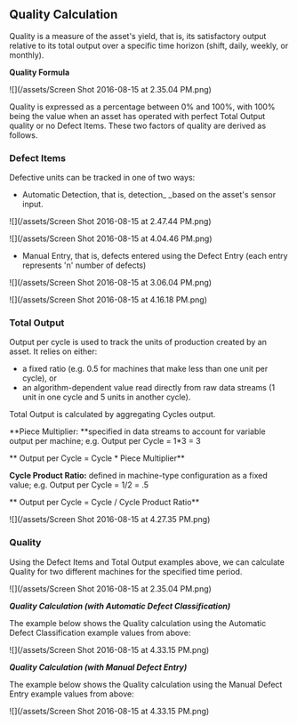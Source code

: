 ## **Quality Calculation**

Quality is a measure of the asset's yield, that is, its satisfactory output relative to its total output over a specific time horizon \(shift, daily, weekly, or monthly\).

**Quality Formula**

![](/assets/Screen Shot 2016-08-15 at 2.35.04 PM.png)

Quality is expressed as a percentage between 0% and 100%, with 100% being the value when an asset has operated with perfect Total Output quality or no Defect Items. These two factors of quality are derived as follows.

### **Defect Items**

Defective units can be tracked in one of two ways:

* Automatic Detection, that is, detection_ _based on the asset's sensor input.

![](/assets/Screen Shot 2016-08-15 at 2.47.44 PM.png)

![](/assets/Screen Shot 2016-08-15 at 4.04.46 PM.png)

* Manual Entry, that is, defects entered using the Defect Entry \(each entry represents 'n' number of defects\)

![](/assets/Screen Shot 2016-08-15 at 3.06.04 PM.png)

![](/assets/Screen Shot 2016-08-15 at 4.16.18 PM.png)

### **Total Output**

Output per cycle is used to track the units of production created by an asset. It relies on either:

* a fixed ratio \(e.g. 0.5 for machines that make less than one unit per cycle\), or 
* an algorithm-dependent value read directly from raw data streams \(1 unit in one cycle and 5 units in another cycle\). 

Total Output is calculated by aggregating Cycles output.

**Piece Multiplier: **specified in data streams to account for variable output per machine; e.g. Output per Cycle = 1\*3 = 3

**     Output per Cycle = Cycle \* Piece Multiplier**

**Cycle Product Ratio:** defined in machine-type configuration as a fixed value; e.g. Output per Cycle = 1\/2 = .5

**     Output per Cycle = Cycle \/ Cycle Product Ratio**

![](/assets/Screen Shot 2016-08-15 at 4.27.35 PM.png)

### **Quality**

Using the Defect Items and Total Output examples above, we can calculate Quality for two different machines for the specified time period.

![](/assets/Screen Shot 2016-08-15 at 2.35.04 PM.png)

_**Quality Calculation \(with Automatic Defect Classification\)**_

The example below shows the Quality calculation using the Automatic Defect Classification example values from above:

![](/assets/Screen Shot 2016-08-15 at 4.33.15 PM.png)

_**Quality Calculation \(with Manual Defect Entry\)**_

The example below shows the Quality calculation using the Manual Defect Entry example values from above:

![](/assets/Screen Shot 2016-08-15 at 4.33.15 PM.png)

